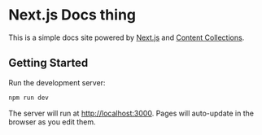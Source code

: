 # Next.js Docs thing

This is a simple docs site powered by [Next.js](https://nextjs.org/) and [Content Collections](https://www.content-collections.dev/).

## Getting Started

Run the development server:

```bash
npm run dev
```

The server will run at [http://localhost:3000](http://localhost:3000). Pages will auto-update in the browser as you edit them.
